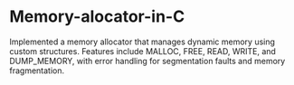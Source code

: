 # Memory-alocator-in-C
Implemented a memory allocator that manages dynamic memory using custom structures. Features include MALLOC, FREE, READ, WRITE, and DUMP_MEMORY, with error handling for segmentation faults and memory fragmentation.
